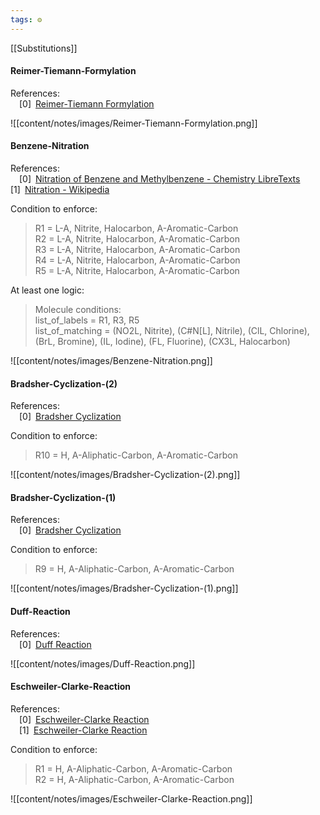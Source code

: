 ```yaml
---
tags: ⚙️
---
```

[[Substitutions]]

#### Reimer-Tiemann-Formylation

References:   
 [0] [Reimer-Tiemann Formylation](https://synarchive.com/named-reactions/reimer-tiemann-formylation)  
 


 
 
![[content/notes/images/Reimer-Tiemann-Formylation.png]]

#### Benzene-Nitration

References:   
 [0] [Nitration of Benzene and Methylbenzene - Chemistry LibreTexts](https://chem.libretexts.org/Bookshelves/Organic_Chemistry/Supplemental_Modules_(Organic_Chemistry)/Arenes/Reactivity_of_Arenes/Nitration_of_Benzene_and_Methylbenzene)  
 [1] [Nitration - Wikipedia](https://en.wikipedia.org/wiki/Nitration)  
 


 
  Condition to enforce: 
> R1 = L-A, Nitrite, Halocarbon, A-Aromatic-Carbon  
> R2 = L-A, Nitrite, Halocarbon, A-Aromatic-Carbon  
> R3 = L-A, Nitrite, Halocarbon, A-Aromatic-Carbon  
> R4 = L-A, Nitrite, Halocarbon, A-Aromatic-Carbon  
> R5 = L-A, Nitrite, Halocarbon, A-Aromatic-Carbon  
> 



 At least one logic: 
> Molecule conditions:  
>  list\_of\_labels = R1, R3, R5  
>  list\_of\_matching = (NO2L, Nitrite), (C#N[L], Nitrile), (ClL, Chlorine), (BrL, Bromine), (IL, Iodine), (FL, Fluorine), (CX3L, Halocarbon)
> 
> 




![[content/notes/images/Benzene-Nitration.png]]

#### Bradsher-Cyclization-(2)

References:   
 [0] [Bradsher Cyclization](https://synarchive.com/named-reactions/bradsher-cyclization)  
 


 
  Condition to enforce: 
> R10 = H, A-Aliphatic-Carbon, A-Aromatic-Carbon  
> 




![[content/notes/images/Bradsher-Cyclization-(2).png]]

#### Bradsher-Cyclization-(1)

References:   
 [0] [Bradsher Cyclization](https://synarchive.com/named-reactions/bradsher-cyclization)  
 


 
  Condition to enforce: 
> R9 = H, A-Aliphatic-Carbon, A-Aromatic-Carbon  
> 




![[content/notes/images/Bradsher-Cyclization-(1).png]]

#### Duff-Reaction

References:   
 [0] [Duff Reaction](https://synarchive.com/named-reactions/duff-reaction)  
 


 
 
![[content/notes/images/Duff-Reaction.png]]

#### Eschweiler-Clarke-Reaction

References:   
 [0] [Eschweiler-Clarke Reaction](https://www.organic-chemistry.org/namedreactions/eschweiler-clarke-reaction.shtm)  
 [1] [Eschweiler-Clarke Reaction](https://synarchive.com/named-reactions/eschweiler-clarke-reaction)  
 


 
  Condition to enforce: 
> R1 = H, A-Aliphatic-Carbon, A-Aromatic-Carbon  
> R2 = H, A-Aliphatic-Carbon, A-Aromatic-Carbon  
> 




![[content/notes/images/Eschweiler-Clarke-Reaction.png]]

